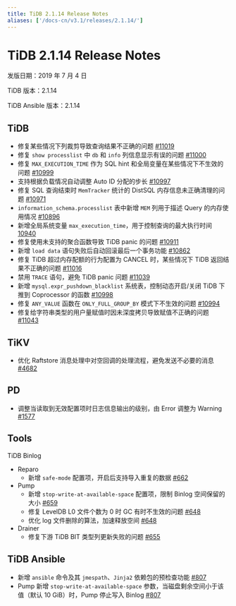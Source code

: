 ```yaml
---
title: TiDB 2.1.14 Release Notes
aliases: ['/docs-cn/v3.1/releases/2.1.14/']
---
```


# TiDB 2.1.14 Release Notes

发版日期：2019 年 7 月 4 日

TiDB 版本：2.1.14

TiDB Ansible 版本：2.1.14

## TiDB

- 修复某些情况下列裁剪导致查询结果不正确的问题 [#11019](https://github.com/pingcap/tidb/pull/11019)
- 修复 `show processlist` 中 `db` 和 `info` 列信息显示有误的问题 [#11000](https://github.com/pingcap/tidb/pull/11000)
- 修复 `MAX_EXECUTION_TIME` 作为 SQL hint 和全局变量在某些情况下不生效的问题 [#10999](https://github.com/pingcap/tidb/pull/10999)
- 支持根据负载情况自动调整 Auto ID 分配的步长 [#10997](https://github.com/pingcap/tidb/pull/10997)
- 修复 SQL 查询结束时 `MemTracker` 统计的 DistSQL 内存信息未正确清理的问题 [#10971](https://github.com/pingcap/tidb/pull/10971)
- `information_schema.processlist` 表中新增 `MEM` 列用于描述 Query 的内存使用情况 [#10896](https://github.com/pingcap/tidb/pull/10896)
- 新增全局系统变量  `max_execution_time`，用于控制查询的最大执行时间 [10940](https://github.com/pingcap/tidb/pull/10940)
- 修复使用未支持的聚合函数导致 TiDB panic 的问题 [#10911](https://github.com/pingcap/tidb/pull/10911)
- 新增 `load data` 语句失败后自动回滚最后一个事务功能 [#10862](https://github.com/pingcap/tidb/pull/10862)
- 修复 TiDB 超过内存配额的行为配置为 CANCEL 时，某些情况下 TiDB 返回结果不正确的问题 [#11016](https://github.com/pingcap/tidb/pull/11016)
- 禁用 `TRACE` 语句，避免 TiDB panic 问题 [#11039](https://github.com/pingcap/tidb/pull/11039)
- 新增 `mysql.expr_pushdown_blacklist` 系统表，控制动态开启/关闭 TiDB 下推到 Coprocessor 的函数 [#10998](https://github.com/pingcap/tidb/pull/10998)
- 修复 `ANY_VALUE` 函数在 `ONLY_FULL_GROUP_BY` 模式下不生效的问题 [#10994](https://github.com/pingcap/tidb/pull/10994)
- 修复给字符串类型的用户量赋值时因未深度拷贝导致赋值不正确的问题 [#11043](https://github.com/pingcap/tidb/pull/11043)

## TiKV

- 优化 Raftstore 消息处理中对空回调的处理流程，避免发送不必要的消息 [#4682](https://github.com/tikv/tikv/pull/4682)

## PD

- 调整当读取到无效配置项时日志信息输出的级别，由 Error 调整为 Warning [#1577](https://github.com/pingcap/pd/pull/1577)

## Tools

TiDB Binlog

- Reparo
    - 新增 `safe-mode` 配置项，开启后支持导入重复的数据 [#662](https://github.com/pingcap/tidb-binlog/pull/662)
- Pump
    - 新增 `stop-write-at-available-space` 配置项，限制 Binlog 空间保留的大小 [#659](https://github.com/pingcap/tidb-binlog/pull/659)
    - 修复 LevelDB L0 文件个数为 0 时 GC 有时不生效的问题 [#648](https://github.com/pingcap/tidb-binlog/pull/648)
    - 优化 log 文件删除的算法，加速释放空间 [#648](https://github.com/pingcap/tidb-binlog/pull/648)
- Drainer
    - 修复下游 TiDB BIT 类型列更新失败的问题 [#655](https://github.com/pingcap/tidb-binlog/pull/655)

## TiDB Ansible

- 新增 `ansible` 命令及其 `jmespath`、`Jinja2` 依赖包的预检查功能 [#807](https://github.com/pingcap/tidb-ansible/pull/807)
- Pump 新增 `stop-write-at-available-space` 参数，当磁盘剩余空间小于该值（默认 10 GiB）时，Pump 停止写入 Binlog [#807](https://github.com/pingcap/tidb-ansible/pull/807)
